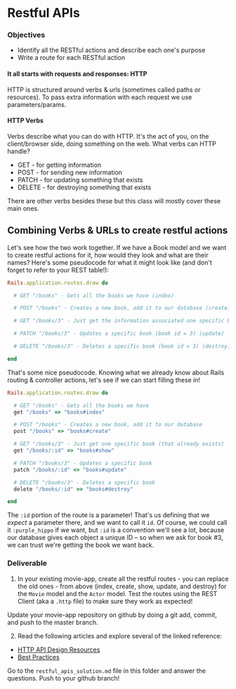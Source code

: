# Restful APIs

### Objectives

- Identify all the RESTful actions and describe each one's purpose
- Write a route for each RESTful action

#### It all starts with requests and responses: HTTP

HTTP is structured around verbs & urls (sometimes called paths or resources). To pass extra information with each request we use parameters/params.

#### HTTP Verbs

Verbs describe what you can do with HTTP. It's the act of you, on the client/browser side, doing something on the web. What verbs can HTTP handle?

- GET - for getting information
- POST - for sending new information
- PATCH - for updating something that exists
- DELETE - for destroying something that exists

There are other verbs besides these but this class will mostly cover these main ones.

## Combining Verbs & URLs to create restful actions

Let's see how the two work together. If we have a Book model and we want to create restful actions for it, how would they look and what are their names? Here's some pseudocode for what it might look like (and don't forget to refer to your REST table!):

```ruby
Rails.application.routes.draw do

  # GET "/books" - Gets all the books we have (index)

  # POST "/books" - Creates a new book, add it to our database (create)

  # GET "/books/3" - Just get the information associated one specific book (that already exists, book id = 3) (show)

  # PATCH "/books/3" - Updates a specific book (book id = 3) (update)

  # DELETE "/books/3" - Deletes a specific book (book id = 3) (destroy)

end
```

That's some nice pseudocode. Knowing what we already know about Rails routing & controller actions, let's see if we can start filling these in!

```ruby
Rails.application.routes.draw do

  # GET "/books" - Gets all the books we have
  get "/books" => "books#index"

  # POST "/books" - Creates a new book, add it to our database
  post "/books" => "books#create"

  # GET "/books/3" - Just get one specific book (that already exists)
  get "/books/:id" => "books#show"

  # PATCH "/books/3" - Updates a specific book
  patch "/books/:id" => "books#update"

  # DELETE "/books/3" - Deletes a specific book
  delete "/books/:id" => "books#destroy"

end
```

The `:id` portion of the route is a parameter! That's us defining that we _expect_ a parameter there, and we want to call it `id`. Of course, we could call it `:purple_hippo` if we want, but `:id` is a convention we'll see a lot, because our database gives each object a unique ID – so when we ask for book #3, we can trust we're getting the book we want back.

### Deliverable

1. In your existing movie-app, create all the restful routes - you can replace the old ones - from above (index, create, show, update, and destroy) for the `Movie` model and the `Actor` model. Test the routes using the REST Client (aka a `.http` file) to make sure they work as expected!

Update your movie-app repository on github by doing a git add, commit, and push to the master branch.

2. Read the following articles and explore several of the linked reference:

- [HTTP API Design Resources](https://github.com/gocardless/http-api-design)
- [Best Practices](http://www.vinaysahni.com/best-practices-for-a-pragmatic-restful-api)

Go to the `restful_apis_solution.md` file in this folder and answer the questions. Push to your github branch!
